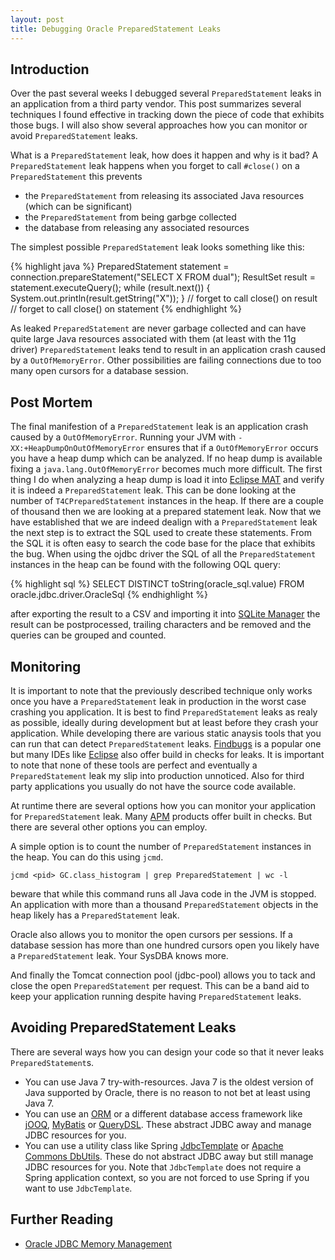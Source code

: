 ```yaml
---
layout: post
title: Debugging Oracle PreparedStatement Leaks
---
```


Introduction
------------

Over the past several weeks I debugged several `PreparedStatement` leaks in an application from a third party vendor. This post summarizes several techniques I found effective in tracking down the piece of code that exhibits those bugs. I will also show several approaches how you can monitor or avoid `PreparedStatement` leaks. 

What is a `PreparedStatement` leak, how does it happen and why is it bad? A `PreparedStatement` leak happens when you forget to call `#close()` on a `PreparedStatement` this prevents

 * the `PreparedStatement` from releasing its associated Java resources (which can be significant)
 * the `PreparedStatement` from being garbge collected
 * the database from releasing any associated resources

The simplest possible `PreparedStatement` leak looks something like this:

{% highlight java %}
PreparedStatement statement = connection.prepareStatement("SELECT X FROM dual");
ResultSet result = statement.executeQuery();
while (result.next()) {
    System.out.println(result.getString("X"));
}
// forget to call close() on result
// forget to call close() on statement
{% endhighlight %}

As leaked `PreparedStatement` are never garbage collected and can have quite large Java resources associated with them (at least with the 11g driver) `PreparedStatement` leaks tend to result in an application crash caused by a `OutOfMemoryError`. Other possibilities are failing connections due to too many open cursors for a database session.

Post Mortem
-----------

The final manifestion of a `PreparedStatement` leak is an application crash caused by a `OutOfMemoryError`. Running your JVM with `-XX:+HeapDumpOnOutOfMemoryError` ensures that if a `OutOfMemoryError` occurs you have a heap dump which can be analyzed. If no heap dump is available fixing a `java.lang.OutOfMemoryError` becomes much more difficult. The first thing I do when analyzing a heap dump is load it into [Eclipse MAT]() and verify it is indeed a `PreparedStatement` leak. This can be done looking at the number of `T4CPreparedStatement` instances in the heap. If there are a couple of thousand then we are looking at a prepared statement leak. Now that we have established that we are indeed dealign with a `PreparedStatement` leak the next step is to extract the SQL used to create these statements. From the SQL it is often easy to search the code base for the place that exhibits the bug. When using the ojdbc driver the SQL of all the `PreparedStatement` instances in the heap can be found with the following OQL query:

{% highlight sql %}
SELECT DISTINCT toString(oracle_sql.value)
FROM oracle.jdbc.driver.OracleSql
{% endhighlight %}

after exporting the result to a CSV and importing it into [SQLite Manager](https://addons.mozilla.org/en-US/firefox/addon/sqlite-manager/) the result can be postprocessed, trailing characters and be removed and the queries can be grouped and counted.

Monitoring
----------

It is important to note that the previously described technique only works once you have a `PreparedStatement` leak in production in the worst case crashing you application. It is best to find `PreparedStatement` leaks as realy as possible, ideally during development but at least before they crash your application.
While developing there are various static anaysis tools that you can run that can detect `PreparedStatement` leaks. [Findbugs](http://findbugs.sourceforge.net/bugDescriptions.html#ODR_OPEN_DATABASE_RESOURCE) is a popular one but many IDEs like [Eclipse](http://help.eclipse.org/juno/index.jsp?topic=%2Forg.eclipse.jdt.doc.user%2Ftasks%2Ftask-avoiding_resource_leaks.htm) also offer build in checks for leaks. It is important to note that none of these tools are perfect and eventually a `PreparedStatement` leak my slip into production unnoticed. Also for third party applications you usually do not have the source code available.

At runtime there are several options how you can monitor your application for `PreparedStatement` leak. Many [APM](http://en.wikipedia.org/wiki/Application_performance_management) products offer built in checks. But there are several other options you can employ.

A simple option is to count the number of `PreparedStatement` instances in the heap. You can do this using `jcmd`.

    jcmd <pid> GC.class_histogram | grep PreparedStatement | wc -l

beware that while this command runs all Java code in the JVM is stopped. An application with more than a thousand `PreparedStatement` objects in the heap likely has a `PreparedStatement` leak.


Oracle also allows you to monitor the open cursors per sessions. If a database session has more than one hundred cursors open you likely have a `PreparedStatement` leak. Your SysDBA knows more.

And finally the Tomcat connection pool (jdbc-pool) allows you to tack and close the open `PreparedStatement` per request. This can be a band aid to keep your application running despite having `PreparedStatement` leaks.

Avoiding PreparedStatement Leaks
--------------------------------

There are several ways how you can design your code so that it never leaks `PreparedStatement`s.

 * You can use Java 7 try-with-resources. Java 7 is the oldest version of Java supported by Oracle, there is no reason to not bet at least using Java 7.
 * You can use an [ORM](http://en.wikipedia.org/wiki/Object-relational_mapping) or a different database access framework like [jOOQ](http://www.jooq.org/), [MyBatis](http://mybatis.github.io/mybatis-3/) or [QueryDSL](http://www.querydsl.com/). These abstract JDBC away and manage JDBC resources for you.
 * You can use a utility class like Spring [JdbcTemplate]() or [Apache Commons DbUtils](http://commons.apache.org/proper/commons-dbutils/). These do not abstract JDBC away but still manage JDBC resources for you. Note that `JdbcTemplate` does not require a Spring application context, so you are not forced to use Spring if you want to use `JdbcTemplate`.

Further Reading
---------------

 * [Oracle JDBC Memory Management](http://www.oracle.com/technetwork/database/application-development/jdbc-memory-management-12c-1964666.pdf)

